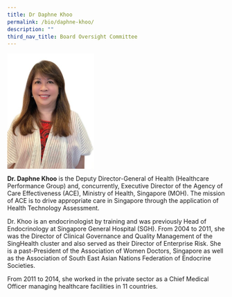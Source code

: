 ```yaml
---
title: Dr Daphne Khoo
permalink: /bio/daphne-khoo/
description: ""
third_nav_title: Board Oversight Committee
---
```

<img src="/images/Bio/Board%20Oversight%20Committee/dr-daphne-khoo-2.jpg" align="center" style="width:200px">

**Dr. Daphne Khoo** is the Deputy Director-General of Health (Healthcare Performance Group) and, concurrently, Executive Director of the Agency of Care Effectiveness (ACE), Ministry of Health, Singapore (MOH). The mission of ACE is to drive appropriate care in Singapore through the application of Health Technology Assessment.

Dr. Khoo is an endocrinologist by training and was previously Head of Endocrinology at Singapore General Hospital (SGH). From 2004 to 2011, she was the Director of Clinical Governance and Quality Management of the SingHealth cluster and also served as their Director of Enterprise Risk. She is a past-President of the Association of Women Doctors, Singapore as well as the Association of South East Asian Nations Federation of Endocrine Societies.

From 2011 to 2014, she worked in the private sector as a Chief Medical Officer managing healthcare facilities in 11 countries.